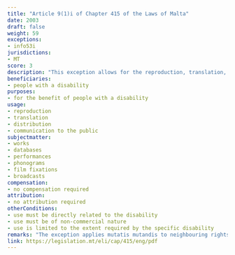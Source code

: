 ```yaml
---
title: "Article 9(1)i of Chapter 415 of the Laws of Malta"
date: 2003
draft: false
weight: 59
exceptions:
- info53i
jurisdictions:
- MT
score: 3
description: "This exception allows for the reproduction, translation, distribution or communication to the public of a work for the benefit of people with a disability, which are directly related to the disability and on a non-commercial nature, to the extent required by the specific disability." 
beneficiaries:
- people with a disability
purposes: 
- for the benefit of people with a disability
usage:
- reproduction
- translation
- distribution 
- communication to the public
subjectmatter:
- works
- databases
- performances
- phonograms
- film fixations
- broadcasts
compensation:
- no compensation required
attribution: 
- no attribution required
otherConditions: 
- use must be directly related to the disability 
- use must be of non-commercial nature
- use is limited to the extent required by the specific disability
remarks: "The exception applies mutatis mutandis to neighbouring rights under art. 21 of Cap.415."
link: https://legislation.mt/eli/cap/415/eng/pdf
---
```

